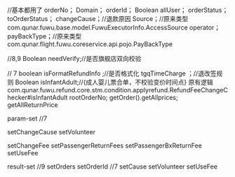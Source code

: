 ###


//基本都用了
orderNo；
Domain；
orderId；
Boolean allUser；
orderStatus；
toOrderStatus；
changeCause；//退款原因
Source；//原来类型com.qunar.fuwu.base.model.FuwuExecutorInfo.AccessSource
operator；
payBackType；//原来类型com.qunar.flight.fuwu.coreservice.api.pojo.PayBackType

//8,9
Boolean needVerify;//是否旗舰店双向校验

// 7
boolean isFormatRefundInfo ;//是否格式化
tgqTimeCharge ；//退改签规则
Boolean isInfantAdult;//{成人婴儿票合单，不校验变价时间点} 原有逻辑 com.qunar.fuwu.refund.core.stm.condition.applyrefund.RefundFeeChangeChecker#isInfantAdult
rootOrderNo;
getOrder().getAllprices;
getAllReturnPrice


param-set
//7

setChangeCause
setVolunteer

setChangeFee
setPassengerReturnFees
setPassengerBxReturnFee
setUseFee

result-set
//9
setOrders
setOrderId
//7
setCause
setVolunteer
setUseFee
